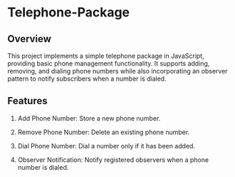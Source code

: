 # Telephone-Package


## Overview

This project implements a simple telephone package in JavaScript, providing basic phone management functionality. It supports adding, removing, and dialing phone numbers while also incorporating an observer pattern to notify subscribers when a number is dialed.

## Features

1. Add Phone Number: Store a new phone number.

2. Remove Phone Number: Delete an existing phone number.

3. Dial Phone Number: Dial a number only if it has been added.

4. Observer Notification: Notify registered observers when a phone number is dialed.
